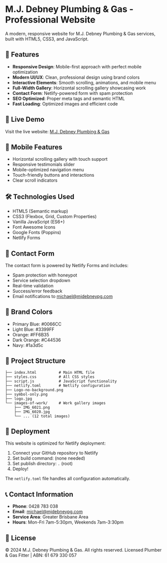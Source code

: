 # M.J. Debney Plumbing & Gas - Professional Website

A modern, responsive website for M.J. Debney Plumbing & Gas services, built with HTML5, CSS3, and JavaScript.

## 🌟 Features

- **Responsive Design**: Mobile-first approach with perfect mobile optimization
- **Modern UI/UX**: Clean, professional design using brand colors
- **Interactive Elements**: Smooth scrolling, animations, and mobile menu
- **Full-Width Gallery**: Horizontal scrolling gallery showcasing work
- **Contact Form**: Netlify-powered form with spam protection
- **SEO Optimized**: Proper meta tags and semantic HTML
- **Fast Loading**: Optimized images and efficient code

## 🚀 Live Demo

Visit the live website: [M.J. Debney Plumbing & Gas](https://mjdebney.netlify.app)

## 📱 Mobile Features

- Horizontal scrolling gallery with touch support
- Responsive testimonials slider
- Mobile-optimized navigation menu
- Touch-friendly buttons and interactions
- Clear scroll indicators

## 🛠️ Technologies Used

- HTML5 (Semantic markup)
- CSS3 (Flexbox, Grid, Custom Properties)
- Vanilla JavaScript (ES6+)
- Font Awesome Icons
- Google Fonts (Poppins)
- Netlify Forms

## 📧 Contact Form

The contact form is powered by Netlify Forms and includes:
- Spam protection with honeypot
- Service selection dropdown
- Real-time validation
- Success/error feedback
- Email notifications to michael@mjdebneypg.com

## 🎨 Brand Colors

- Primary Blue: #0066CC
- Light Blue: #3399FF
- Orange: #FF6B35
- Dark Orange: #C44536
- Navy: #1a3d5c

## 📁 Project Structure

```
├── index.html          # Main HTML file
├── styles.css          # All CSS styles
├── script.js           # JavaScript functionality
├── netlify.toml        # Netlify configuration
├── Logo-no-background.png
├── symbol-only.png
├── logo.jpg
└── images-of-work/     # Work gallery images
    ├── IMG_6021.png
    ├── IMG_6020.jpg
    └── ... (12 total images)
```

## 🚀 Deployment

This website is optimized for Netlify deployment:

1. Connect your GitHub repository to Netlify
2. Set build command: (none needed)
3. Set publish directory: `.` (root)
4. Deploy!

The `netlify.toml` file handles all configuration automatically.

## 📞 Contact Information

- **Phone**: 0428 783 038
- **Email**: michael@mjdebneypg.com
- **Service Area**: Greater Brisbane Area
- **Hours**: Mon-Fri 7am-5:30pm, Weekends 7am-3:30pm

## 📄 License

© 2024 M.J. Debney Plumbing & Gas. All rights reserved.
Licensed Plumber & Gas Fitter | ABN: 61 679 330 057
